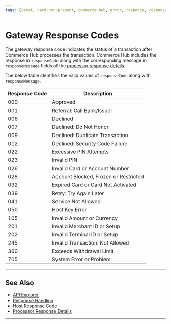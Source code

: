 ```yaml
---
tags: [carat, card-not-present, commerce-hub, error, response, response-codes, card-present]
---
```


# Gateway Response Codes 

The gateway response code indicates the status of a transaction after Commerce Hub processes the transaction. Commerce Hub includes the response in `responseCode` along with the corresponding message in `responseMessage` fields of the [processor response details](?path=docs/Resources/Master-Data/Processor-Response-Details.md). 

The below table identifies the valid values of `responseCode` along with `responseMessage`.

| Response Code | Description |
| ---------- | --------------- |
| 000 | Approved |
| 001 | Referral: Call Bank/Issuer |
| 006 | Declined |
| 007 | Declined: Do Not Honor |
| 009 | Declined: Duplicate Transaction |
| 012 | Declined: Security Code Failure |
| 022 | Excessive PIN Attempts |
| 023 | Invalid PIN |
| 026 | Invalid Card or Account Number |
| 028 | Account Blocked, Frozen or Restricted |
| 032 | Expired Card or Card Not Activated |
| 039 | Retry: Try Again Later |
| 041 | Service Not Allowed |
| 050 | Host Key Error |
| 105 | Invalid Amount or Currency |
| 201 | Invalid Merchant ID or Setup |
| 202 | Invalid Terminal ID or Setup |
| 245 | Invalid Transaction: Not Allowed |
| 360 | Exceeds Withdrawal Limit |
| 705 | System Error or Problem |

---

## See Also

- [API Explorer](../api/?type=post&path=/payments/v1/charges)
- [Response Handling](?path=docs/Resources/Guides/Response-Codes/Response-Handling.md)
- [Host Response Code](?path=docs/Resources/Guides/Response-Codes/Host-Response-Code.md)
- [Processor Response Details](?path=docs/Resources/Master-Data/Processor-Response-Details.md)

---

